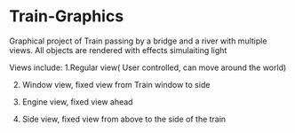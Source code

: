 # Train-Graphics
Graphical project of Train passing by a bridge and a river with multiple views.
All objects are rendered with effects simulaiting light

Views include:
1.Regular view( User controlled, can move around the world)

2. Window view, fixed view from Train window to side
 
3. Engine view, fixed view ahead

4. Side view, fixed view from above to the side of the train


